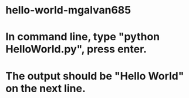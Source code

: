 # hello-world-mgalvan685

# In command line, type "python HelloWorld.py", press enter.
# The output should be "Hello World" on the next line.